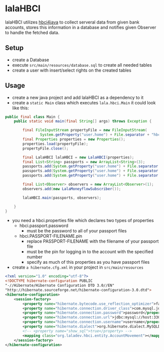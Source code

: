 # lalaHBCI

lalaHBCI utilizes [hbci4java](https://github.com/willuhn/hbci4java) to collect serveral data from given bank accounts, stores this information in a database and notifies given Observer to handle the fetched data.

## Setup

- create a Database
- execute `src/main/resources/database.sql` to create all needed tables
- create a user with insert/select rights on the created tables

## Usage

* create a new java project and add lalaHBCI as a dependency to it
* create a `static Main` class which executes `lala.hbci.Main` it could look like this:

```Java
public final class Main {
	public static void main(final String[] args) throws Exception {

		final FileInputStream propertyFile = new FileInputStream(
				System.getProperty("user.home") + File.separator + "hbci_pass.properties");
		final Properties properties = new Properties();
		properties.load(propertyFile);
		propertyFile.close();

		final LalaHBCI lalaHBCI = new LalaHBCI(properties);
		final List<String> passports = new ArrayList<String>(3);
		passports.add(System.getProperty("user.home") + File.separator + "hbci_account_1.dat");
		passports.add(System.getProperty("user.home") + File.separator + "hbci_account_2.dat");
		passports.add(System.getProperty("user.home") + File.separator + "hbci_account_3.dat");

		final List<Observer> observers = new ArrayList<Observer>(1);
		observers.add(new LalaMoneyflowSubscriber());

		lalaHBCI.main(passports, observers);

	}
}
```


* you need a hbci.properties file which declares two types of properties
  * hbci.passport.password
    * must be the password to all of your passport files
  * hbci.PASSPORT-FILENAME.pin
    * replace PASSPORT-FILENAME with the filename of your passport file
    * must be the pin for logging in to the account with the specified number
    * specify as much of this properties as you have passport files
* create `a hibernate.cfg.xml` in your project in `src/main/resources`

```XML
<?xml version="1.0" encoding="utf-8"?>
<!DOCTYPE hibernate-configuration PUBLIC
"-//Hibernate/Hibernate Configuration DTD 3.0//EN"
"http://hibernate.sourceforge.net/hibernate-configuration-3.0.dtd">
<hibernate-configuration>
	<session-factory>
		<property name="hibernate.bytecode.use_reflection_optimizer">false</property>
		<property name="hibernate.connection.driver_class">com.mysql.jdbc.Driver</property>
		<property name="hibernate.connection.password">password</property>
		<property name="hibernate.connection.url">jdbc:mysql://host:3306/database</property>
		<property name="hibernate.connection.username">username</property>
		<property name="hibernate.dialect">org.hibernate.dialect.MySQLDialect</property>
		<!-- <property name="show_sql">true</property> -->
		<mapping class="org.laladev.hbci.entity.AccountMovement"></mapping>
	</session-factory>
</hibernate-configuration>
```
